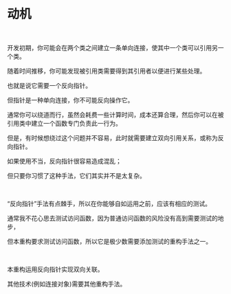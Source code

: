 # 动机

<br>

开发初期，你可能会在两个类之间建立一条单向连接，使其中一个类可以引用另一个类。

随着时间推移，你可能发现被引用类需要得到其引用者以便进行某些处理。

也就是说它需要一个反向指针。

但指针是一种单向连接，你不可能反向操作它。

通常你可以绕道而行，虽然会耗费一些计算时间，成本还算合理，然后你可以在被引用类中建立一个函数专门负责此一行为。

但是，有时候想绕过这个问题并不容易，此时就需要建立双向引用关系，或称为反向指针。

如果使用不当，反向指针很容易造成混乱；

但只要你习惯了这种手法，它们其实并不是太复杂。

<br>

“反向指针”手法有点棘手，所以在你能够自如运用之前，应该有相应的测试。

通常我不花心思去测试访问函数，因为普通访问函数的风险没有高到需要测试的地步，

但本重构要求测试访问函数，所以它是极少数需要添加测试的重构手法之一。

<br>

本重构运用反向指针实现双向关联。

其他技术(例如连接对象)需要其他重构手法。

<br>

